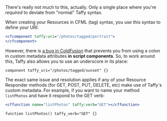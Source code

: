 There's really not much to this, actually. Only a single place where you're _required_ to deviate from "normal" Taffy syntax.

When creating your Resources in CFML (tag) syntax, you use this syntax to define your URI:

```cfm
<cfcomponent taffy:uri="/photos/tagged/portrait">
</cfcomponent>
```

However, there is [a bug in ColdFusion](https://bugbase.adobe.com/index.cfm?event=bug&id=3043394) that prevents you from using a colon in custom metadata attributes **in script components**. So, to work around this, Taffy also allows you to use an underscore in its place:

```cfs
component taffy_uri="/photos/tagged/sunset" {}
```

The exact same issue and resolution applies if any of your Resource Responder methods (for GET, POST, PUT, DELETE, etc) make use of Taffy's custom metadata. For example, if you want to name your method `listPhotos` and have it respond to the GET verb:

```cfm
<cffunction name="listPhotos" taffy:verb="GET"></cffunction>
```
```cfs
function listPhotos() taffy_verb="GET" {}
```